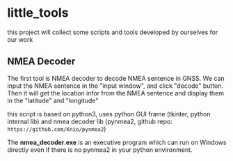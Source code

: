 # little_tools

this project will collect some scripts and tools developed by ourselves for our work

## NMEA Decoder

The first tool is NMEA decoder to decode NMEA sentence in GNSS. We can input the NMEA sentence in the "input window", and click "decode" button. Then it will get the location infor from the NMEA sentence and display them in the "latitude" and "longitude"

this script is based on python3, uses python GUI frame (tkinter, python internal lib) and nmea decoder lib (pynmea2, github repo: `https://github.com/Knio/pynmea2`)

The **nmea_decoder.exe** is an executive program which can run on Windows directly even if there is no pynmea2 in your python environment.
